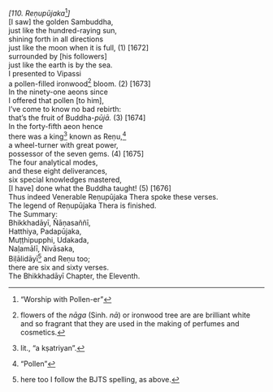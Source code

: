 *\[110. Reṇupūjaka*[^1]*\]*  
\[I saw\] the golden Sambuddha,  
just like the hundred-raying sun,  
shining forth in all directions  
just like the moon when it is full, (1) \[1672\]  
surrounded by \[his followers\]  
just like the earth is by the sea.  
I presented to Vipassi  
a pollen-filled ironwood[^2] bloom. (2) \[1673\]  
In the ninety-one aeons since  
I offered that pollen \[to him\],  
I’ve come to know no bad rebirth:  
that’s the fruit of Buddha-*pūjā.* (3) \[1674\]  
In the forty-fifth aeon hence  
there was a king[^3] known as Reṇu,[^4]  
a wheel-turner with great power,  
possessor of the seven gems. (4) \[1675\]  
The four analytical modes,  
and these eight deliverances,  
six special knowledges mastered,  
\[I have\] done what the Buddha taught! (5) \[1676\]  
Thus indeed Venerable Reṇupūjaka Thera spoke these verses.  
The legend of Reṇupūjaka Thera is finished.  
The Summary:  
Bhikkhadāyī, Ñāṇasaññī,  
Hatthiya, Padapūjaka,  
Muṭṭhipupphi, Udakada,  
Naḷamālī, Nivāsaka,  
Biḷālidāyī[^5] and Reṇu too;  
there are six and sixty verses.  
The Bhikkhadāyī Chapter, the Eleventh.  
[^1]: “Worship with Pollen-er”  
[^2]: flowers of the *nāga* (Sinh. *nā*) or ironwood tree are are
    brilliant white and so fragrant that they are used in the making of
    perfumes and cosmetics.  
[^3]: lit., “a kṣatriyan”.  
[^4]: “Pollen”  
[^5]: here too I follow the BJTS spelling, as above.

